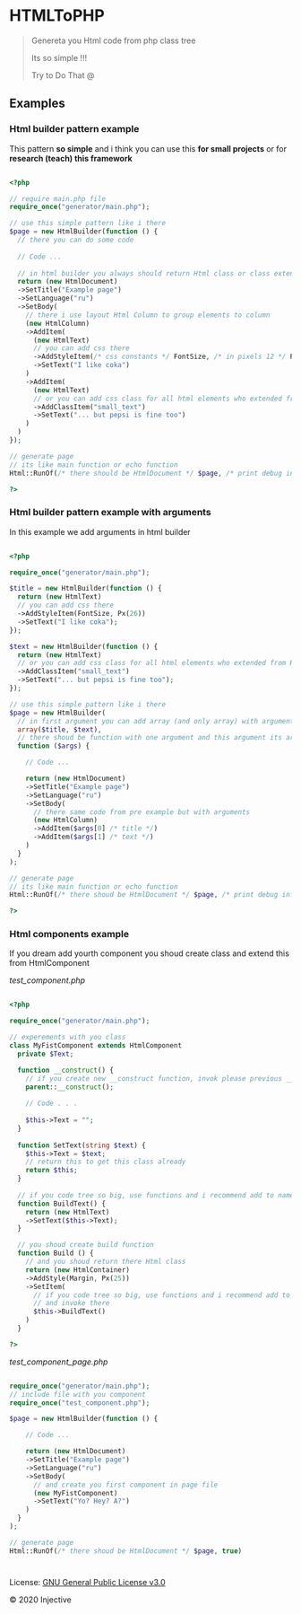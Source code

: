 # HTMLToPHP

> Genereta you Html code from php class tree
>
> Its so simple !!!
>
> Try to Do That @

## Examples

### Html builder pattern example

This pattern **so simple** and i think you can use this **for small projects** or for **research (teach) this framework**

```php

<?php

// require main.php file
require_once("generator/main.php");

// use this simple pattern like i there
$page = new HtmlBuilder(function () {
  // there you can do some code
  
  // Code ...
  
  // in html builder you always should return Html class or class extended from Html class
  return (new HtmlDocument)
  ->SetTitle("Example page")
  ->SetLanguage("ru")
  ->SetBody(
    // there i use layout Html Column to group elements to column
    (new HtmlColumn)
    ->AddItem(
      (new HtmlText)
      // you can add css there
      ->AddStyleItem(/* css constants */ FontSize, /* in pixels 12 */ Px(26))
      ->SetText("I like coka")
    )
    ->AddItem(
      (new HtmlText)
      // or you can add css class for all html elements who extended from HtmlElement
      ->AddClassItem("small_text")
      ->SetText("... but pepsi is fine too")
    )
  )
});

// generate page
// its like main function or echo function
Html::RunOf(/* there should be HtmlDocument */ $page, /* print debug info or not */ true)

?>

```

### Html builder pattern example with arguments

In this example we add arguments in html builder

```php

<?php

require_once("generator/main.php");

$title = new HtmlBuilder(function () {
  return (new HtmlText)
  // you can add css there
  ->AddStyleItem(FontSize, Px(26))
  ->SetText("I like coka");
});

$text = new HtmlBuilder(function () {
  return (new HtmlText)
  // or you can add css class for all html elements who extended from HtmlElement
  ->AddClassItem("small_text")
  ->SetText("... but pepsi is fine too");
});

// use this simple pattern like i there
$page = new HtmlBuilder(
  // in first argument you can add array (and only array) with arguments 
  array($title, $text), 
  // there shoud be function with one argument and this argument its array from first html builder argument 
  function ($args) {

    // Code ...

    return (new HtmlDocument)
    ->SetTitle("Example page")
    ->SetLanguage("ru")
    ->SetBody(
      // there same code from pre example but with arguments
      (new HtmlColumn)
      ->AddItem($args[0] /* title */)
      ->AddItem($args[1] /* text */)
    )
  }
);

// generate page
// its like main function or echo function
Html::RunOf(/* there shoud be HtmlDocument */ $page, /* print debug info or not */ true)

?>

```

### Html components example

If you dream add yourth component you shoud create class and extend this from HtmlComponent

_test_component.php_

```php

<?php

require_once("generator/main.php");

// experements with you class
class MyFistComponent extends HtmlComponent
  private $Text;

  function __construct() {
    // if you create new __construct function, invok please previous __construct
    parent::__construct();
    
    // Code . . .
    
    $this->Text = "";
  }
  
  function SetText(string $text) {
    $this->Text = $text;
    // return this to get this class already
    return $this;
  }
  
  // if you code tree so big, use functions and i recommend add to name of this function Build
  function BuildText() {
    return (new HtmlText)
    ->SetText($this->Text);
  }

  // you shoud create build function
  function Build () {
    // and you shoud return there Html class
    return (new HtmlContainer)
    ->AddStyle(Margin, Px(25))
    ->SetItem(
      // if you code tree so big, use functions and i recommend add to name of this function Build
      // and invoke there
      $this->BuildText()
    )
  }

?>

```

_test_component_page.php_

```php

require_once("generator/main.php");
// include file with you component
require_once("test_component.php");

$page = new HtmlBuilder(function () {

    // Code ...

    return (new HtmlDocument)
    ->SetTitle("Example page")
    ->SetLanguage("ru")
    ->SetBody(
      // and create you first component in page file
      (new MyFistComponent)
      ->SetText("Yo? Hey? A?")
    )
  }
);

// generate page
Html::RunOf(/* there shoud be HtmlDocument */ $page, true)

```

#

License: [GNU General Public License v3.0](LICENSE)

© 2020 Injective
